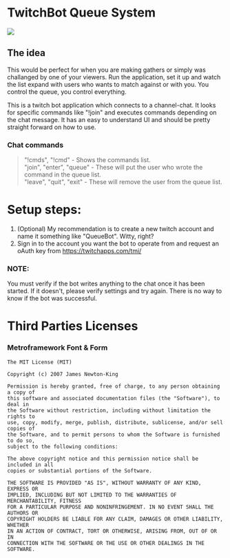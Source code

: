 # TwitchBot Queue System

![](http://bytevaultstudio.se/ShareX/chrome_PHcT1UvggU2.png)

## The idea
This would be perfect for when you are making gathers or simply was challanged by one of your viewers.
Run the application, set it up and watch the list expand with users who wants to match against or with you.
You control the queue, you control everything.
   
This is a twitch bot application which connects to a channel-chat.
It looks for specific commands like "!join" and executes commands depending on the chat message.
It has an easy to understand UI and should be pretty straight forward on how to use.

### Chat commands
> "!cmds", "!cmd" - Shows the commands list.   
> "join", "enter", "queue" - These will put the user who wrote the command in the queue list.   
> "leave", "quit", "exit" - These will remove the user from the queue list.

# Setup steps:
1. (Optional) My recommendation is to create a new twitch account and name it something like "QueueBot". Witty, right?
2. Sign in to the account you want the bot to operate from and request an oAuth key from https://twitchapps.com/tmi/

### NOTE:
You must verify if the bot writes anything to the chat once it has been started. If it doesn't, please verify settings and try again. There is no way to know if the bot was successful.

# Third Parties Licenses
### Metroframework Font & Form
```
The MIT License (MIT)

Copyright (c) 2007 James Newton-King

Permission is hereby granted, free of charge, to any person obtaining a copy of
this software and associated documentation files (the "Software"), to deal in
the Software without restriction, including without limitation the rights to
use, copy, modify, merge, publish, distribute, sublicense, and/or sell copies of
the Software, and to permit persons to whom the Software is furnished to do so,
subject to the following conditions:

The above copyright notice and this permission notice shall be included in all
copies or substantial portions of the Software.

THE SOFTWARE IS PROVIDED "AS IS", WITHOUT WARRANTY OF ANY KIND, EXPRESS OR
IMPLIED, INCLUDING BUT NOT LIMITED TO THE WARRANTIES OF MERCHANTABILITY, FITNESS
FOR A PARTICULAR PURPOSE AND NONINFRINGEMENT. IN NO EVENT SHALL THE AUTHORS OR
COPYRIGHT HOLDERS BE LIABLE FOR ANY CLAIM, DAMAGES OR OTHER LIABILITY, WHETHER
IN AN ACTION OF CONTRACT, TORT OR OTHERWISE, ARISING FROM, OUT OF OR IN
CONNECTION WITH THE SOFTWARE OR THE USE OR OTHER DEALINGS IN THE SOFTWARE.
```
